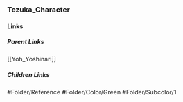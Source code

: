 ### Tezuka_Character
#### Links
##### Parent Links
[[Yoh_Yoshinari]]
##### Children Links
#Folder/Reference
#Folder/Color/Green
#Folder/Subcolor/1

